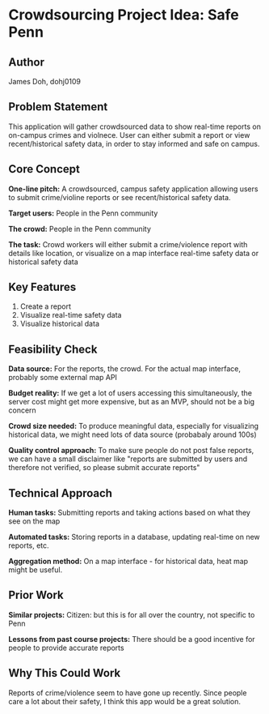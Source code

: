 # Crowdsourcing Project Idea: Safe Penn

## Author
James Doh, dohj0109

## Problem Statement
This application will gather crowdsourced data to show real-time reports on 
on-campus crimes and violnece. User can either submit a report or view recent/historical safety data, in order to stay informed and safe on campus.

## Core Concept
**One-line pitch:** A crowdsourced, campus safety application allowing users to submit crime/violine reports or see recent/historical safety data.

**Target users:** People in the Penn community

**The crowd:** People in the Penn community

**The task:** Crowd workers will either submit a crime/violence report
with details like location, or visualize on a map interface real-time safety data or historical safety data

## Key Features
1. Create a report
2. Visualize real-time safety data  
3. Visualize historical data

## Feasibility Check
**Data source:** For the reports, the crowd. For the actual map interface, probably some external map API

**Budget reality:** If we get a lot of users accessing this simultaneously, the server cost might get more expensive, but as an MVP, should not be a big concern

**Crowd size needed:** To produce meaningful data, especially for visualizing historical data, we might need lots of data source (probabaly around 100s)

**Quality control approach:** To make sure people do not post false reports, we can have a small disclaimer like "reports are submitted by users and therefore not verified, so please submit accurate reports"

## Technical Approach
**Human tasks:** Submitting reports and taking actions based on what they see on the map

**Automated tasks:** Storing reports in a database, updating real-time on new reports, etc.

**Aggregation method:** On a map interface - for historical data, heat map might be useful.

## Prior Work
**Similar projects:** Citizen: but this is for all over the country, not specific to Penn

**Lessons from past course projects:** There should be a good incentive for people to provide accurate reports

## Why This Could Work
Reports of crime/violence seem to have gone up recently. Since people care a lot about their safety, I think this app would be a great solution.